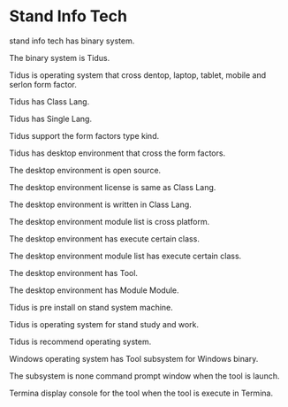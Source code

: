 # Stand Info Tech

stand info tech has binary system.

The binary system is Tidus.

Tidus is operating system that cross dentop, laptop, tablet, 
mobile and serlon form factor.

Tidus has Class Lang.

Tidus has Single Lang.

Tidus support the form factors type kind.

Tidus has desktop environment that cross the form factors.

The desktop environment is open source.

The desktop environment license is same as Class Lang.

The desktop environment is written in Class Lang.

The desktop environment module list is cross platform.

The desktop environment has execute certain class.

The desktop environment module list has execute certain class.

The desktop environment has Tool.

The desktop environment has Module Module.

Tidus is pre install on stand system machine.

Tidus is operating system for stand study and work.

Tidus is recommend operating system.

Windows operating system has Tool subsystem for Windows
binary.

The subsystem is none command prompt window when the tool is launch.

Termina display console for the tool when the tool is execute in
Termina.